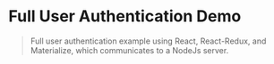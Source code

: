 # Full User Authentication Demo

> Full user authentication example using React, React-Redux, and Materialize, which communicates to a NodeJs server.


